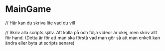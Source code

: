 # MainGame

// Här kan du skriva lite vad du vill

// Skriv alla scripts själv. Att kolla på och följa videor är okej, men skriv allt för hand. (Detta är för att man ska förstå vad man gör så att man enkelt kan ändra eller byta ut scripts senare)
